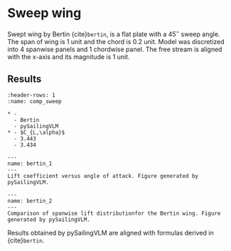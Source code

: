 # Sweep wing

Swept wing by Bertin {cite}`bertin`, is a flat plate with a $45^\circ$ sweep angle.
The span of wing is 1 unit and the chord is 0.2 unit.
Model was discretized into 4 spanwise panels and 1 chordwise panel.
The free stream is aligned with the x-axis and its magnitude is 1 unit.

## Results

```{list-table} Comparison between swept wing by Bertin and pySailingVLM results.
:header-rows: 1
:name: comp_sweep

* -
  - Bertin
  - pySailingVLM
* - $C_{L,\alpha}$
  - 3.443
  - 3.434
```

```{figure} ../../figures/bertin_1.png
---
name: bertin_1
---
Lift coefficient versus angle of attack. Figure generated by pySailingVLM.
```

```{figure} ../../figures/bertin_2.png
---
name: bertin_2
---
Comparison of spanwise lift distributionfor the Bertin wing. Figure generated by pySailingVLM.
```

Results obtained by pySailingVLM are aligned with formulas derived in {cite}`bertin`.
